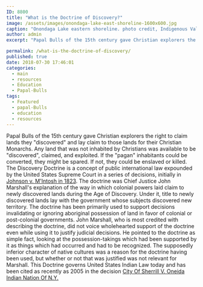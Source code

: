 ```yaml
---
ID: 8800
title: "What is the Doctrine of Discovery?"
image: /assets/images/onondaga-lake-east-shoreline-1600x600.jpg
caption: "Onondaga Lake eastern shoreline. photo credit, Indigenous Values initiative."
author: admin
excerpt: "Papal Bulls of the 15th century gave Christian explorers the right to claim lands they 'discovered' and lay claim to those lands for their Christian Monarchs. Any land that was not inhabited by Christians was available to be 'discovered', claimed, and exploited. If the 'pagan' inhabitants could be converted, they might be spared. If not, they could be enslaved or killed."

permalink: /what-is-the-doctrine-of-discovery/
published: true
date: 2018-07-30 17:46:01
categories:
  - main
  - resources
  - Education
  - Papal-Bulls
tags:
  - Featured
  - papal-Bulls
  - education
  - resources
---
```

Papal Bulls of the 15th century gave Christian explorers the right to claim lands they "discovered" and lay claim to those lands for their Christian Monarchs. Any land that was not inhabited by Christians was available to be "discovered", claimed, and exploited. If the "pagan" inhabitants could be converted, they might be spared. If not, they could be enslaved or killed. The Discovery Doctrine is a concept of public international law expounded by the United States Supreme Court in a series of decisions, initially in [Johnson v. M'Intosh in 1823](/johnson-v-mcintosh/). The doctrine was Chief Justice John Marshall's explanation of the way in which colonial powers laid claim to newly discovered lands during the Age of Discovery. Under it, title to newly discovered lands lay with the government whose subjects discovered new territory. The doctrine has been primarily used to support decisions invalidating or ignoring aboriginal possession of land in favor of colonial or post-colonial governments. John Marshall, who is most credited with describing the doctrine, did not voice wholehearted support of the doctrine even while using it to justify judicial decisions. He pointed to the doctrine as simple fact, looking at the possession-takings which had been supported by it as things which had occurred and had to be recognized. The supposedly inferior character of native cultures was a reason for the doctrine having been used, but whether or not that was justified was not relevant for Marshall. This Doctrine governs United States Indian Law today and has been cited as recently as 2005 in the decision [City Of Sherrill V. Oneida Indian Nation Of N.Y.](/sherrill-v-oneida-opinion-of-the-court/)
